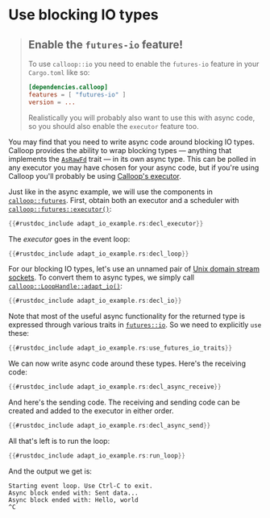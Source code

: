 # Use blocking IO types

> ## Enable the `futures-io` feature!
> 
> To use `calloop::io` you need to enable the `futures-io` feature in your `Cargo.toml` like so:
> 
> ```toml
> [dependencies.calloop]
> features = [ "futures-io" ]
> version = ...
> ```
>
> Realistically you will probably also want to use this with async code, so you should also enable the `executor` feature too.

You may find that you need to write async code around blocking IO types. Calloop provides the ability to wrap blocking types — anything that implements the [`AsRawFd`](https://doc.rust-lang.org/stable/std/os/unix/io/trait.AsRawFd.html) trait — in its own async type. This can be polled in any executor you may have chosen for your async code, but if you're using Calloop you'll probably be using [Calloop's executor](api/calloop/futures/fn.executor.html).

Just like in the async example, we will use the components in [`calloop::futures`](api/calloop/futures/). First, obtain both an executor and a scheduler with [`calloop::futures::executor()`](api/calloop/futures/fn.executor.html):

```rust
{{#rustdoc_include adapt_io_example.rs:decl_executor}}
```

The *executor* goes in the event loop:

```rust
{{#rustdoc_include adapt_io_example.rs:decl_loop}}
```

For our blocking IO types, let's use an unnamed pair of [Unix domain stream sockets](https://doc.rust-lang.org/stable/std/os/unix/net/struct.UnixStream.html). To convert them to async types, we simply call [`calloop::LoopHandle::adapt_io()`](api/calloop/struct.LoopHandle.html):

```rust
{{#rustdoc_include adapt_io_example.rs:decl_io}}
```

Note that most of the useful async functionality for the returned type is expressed through various traits in [`futures::io`](https://docs.rs/futures/0.3/futures/io/). So we need to explicitly `use` these:

```rust
{{#rustdoc_include adapt_io_example.rs:use_futures_io_traits}}
```

We can now write async code around these types. Here's the receiving code:

```rust
{{#rustdoc_include adapt_io_example.rs:decl_async_receive}}
```

And here's the sending code. The receiving and sending code can be created and added to the executor in either order.

```rust
{{#rustdoc_include adapt_io_example.rs:decl_async_send}}
```

All that's left is to run the loop:

```rust
{{#rustdoc_include adapt_io_example.rs:run_loop}}
```

And the output we get is:

```text
Starting event loop. Use Ctrl-C to exit.
Async block ended with: Sent data...
Async block ended with: Hello, world
^C
```